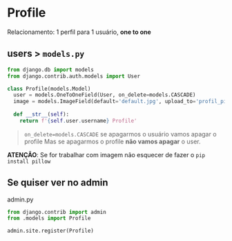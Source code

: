 # Profile

Relacionamento: 1 perfil para 1 usuário,  __one to one__

## users > ```models.py```

```python
from django.db import models
from django.contrib.auth.models import User

class Profile(models.Model)
  user = models.OneToOneField(User, on_delete=models.CASCADE)
  image = models.ImageField(default='default.jpg', upload_to='profil_pics'
  
  def __str__(self):
    return f'{self.user.username} Profile'
```
> ```on_delete=models.CASCADE``` se apagarmos o usuário vamos apagar o profile
> Mas se apagarmos o profile __não vamos apagar__ o user.

__ATENÇÃO__: Se for trabalhar com imagem não esquecer de fazer o ```pip install pillow```

## Se quiser ver no admin

admin.py
```python
from django.contrib import admin
from .models import Profile

admin.site.register(Profile)
```
